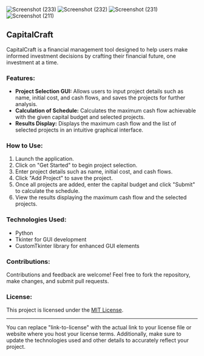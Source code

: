 ![Screenshot (233)](https://github.com/Hrishikesh19032004/Capital-Budgeting/assets/121174859/372da846-7fc6-4328-9274-da6f2f3cf73d)
![Screenshot (232)](https://github.com/Hrishikesh19032004/Capital-Budgeting/assets/121174859/a8eaf909-708c-4d81-8794-568ebb0b873c)
![Screenshot (231)](https://github.com/Hrishikesh19032004/Capital-Budgeting/assets/121174859/81c5019e-0471-4a8b-bc8f-65b007a2bff7)
![Screenshot (211)](https://github.com/Hrishikesh19032004/Capital-Budgeting/assets/121174859/fa3f4a79-258f-463b-b6b2-ba2766d0854e)
## CapitalCraft

CapitalCraft is a financial management tool designed to help users make informed investment decisions by crafting their financial future, one investment at a time.

### Features:
- **Project Selection GUI:** Allows users to input project details such as name, initial cost, and cash flows, and saves the projects for further analysis.
- **Calculation of Schedule:** Calculates the maximum cash flow achievable with the given capital budget and selected projects.
- **Results Display:** Displays the maximum cash flow and the list of selected projects in an intuitive graphical interface.

### How to Use:
1. Launch the application.
2. Click on "Get Started" to begin project selection.
3. Enter project details such as name, initial cost, and cash flows.
4. Click "Add Project" to save the project.
5. Once all projects are added, enter the capital budget and click "Submit" to calculate the schedule.
6. View the results displaying the maximum cash flow and the selected projects.

### Technologies Used:
- Python
- Tkinter for GUI development
- CustomTkinter library for enhanced GUI elements

### Contributions:
Contributions and feedback are welcome! Feel free to fork the repository, make changes, and submit pull requests.

### License:
This project is licensed under the [MIT License](link-to-license).

---

You can replace "link-to-license" with the actual link to your license file or website where you host your license terms. Additionally, make sure to update the technologies used and other details to accurately reflect your project.
